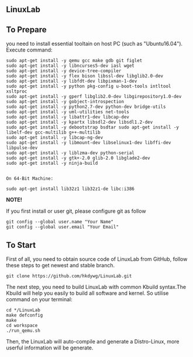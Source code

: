 LinuxLab
------------------------

## To Prepare

you need to install essential tooltain on host PC (such as "Ubuntu16.04"). Execute command:

```
sudo apt-get install -y qemu gcc make gdb git figlet
sudo apt-get install -y libncurses5-dev iasl wget
sudo apt-get install -y device-tree-compiler
sudo apt-get install -y flex bison libssl-dev libglib2.0-dev
sudo apt-get install -y libfdt-dev libpixman-1-dev
sudo apt-get install -y python pkg-config u-boot-tools intltool xsltproc
sudo apt-get install -y gperf libglib2.0-dev libgirepository1.0-dev
sudo apt-get install -y gobject-introspection
sudo apt-get install -y python2.7-dev python-dev bridge-utils
sudo apt-get install -y uml-utilities net-tools
sudo apt-get install -y libattr1-dev libcap-dev
sudo apt-get install -y kpartx libsdl2-dev libsdl1.2-dev
sudo apt-get install -y debootstrap bsdtar sudo apt-get install -y libelf-dev gcc-multilib g++-multilib
sudo apt-get install -y libcap-ng-dev
sudo apt-get install -y libmount-dev libselinux1-dev libffi-dev libpulse-dev
sudo apt-get install -y liblzma-dev python-serial
sudo apt-get install -y gtk+-2.0 glib-2.0 libglade2-dev
sudo apt-get install -y ninja-build


On 64-Bit Machine:

sudo apt-get install lib32z1 lib32z1-de libc:i386

```


**NOTE!**

If you first install or user git, please configure git as follow

```
git config --global user.name "Your Name"
git config --global user.email "Your Email"
```

## To Start

First of all, you need to obtain source code of LinuxLab from GitHub, follow these steps to get newest and stable branch.

```
git clone https://github.com/hkdywg/LinuxLab.git
```

The next step, you need to build LinuxLab with common Kbuild syntax.The Kbuild will help you easily to build all software and kernel.
So utilise command on your terminal:

```
cd */LinuxLab
make defconfig
make
cd workspace
./run_qemu.sh
```

Then, the LinuxLab will auto-compile and generate a Distro-Linux, more userful information will be generate.
